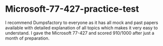 # Microsoft-77-427-practice-test
I recommend Dumpsfactory to everyone as it has all mock and past papers available with detailed explanation of all topics which makes it very easy to understand. I gave the Microsoft 77-427 and scored 910/1000 after just a month of preparation.
